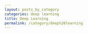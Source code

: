 ```yaml
---
layout: posts_by_category
categories: deep learning
title: Deep Learning
permalink: /category/deep%20learning
---
```

